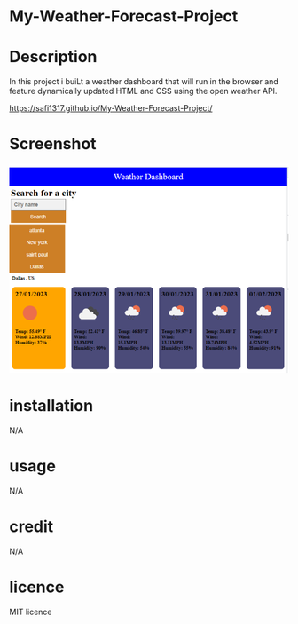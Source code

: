 # My-Weather-Forecast-Project

# Description

In this project i buiLt a weather dashboard that will run in the browser and feature dynamically updated HTML and CSS using the open weather API.

https://safi1317.github.io/My-Weather-Forecast-Project/

# Screenshot

![screenshot of Portfolio](./asset/weatherimage.png)

# installation

N/A

# usage

N/A

# credit

N/A

# licence

MIT licence
